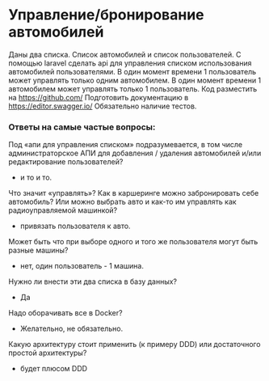 # Управление/бронирование автомобилей

Даны два списка. Список автомобилей и список пользователей.
C помощью laravel сделать api для управления списком использования автомобилей пользователями.
В один момент времени 1 пользователь может управлять только одним автомобилем. В один момент времени 1 автомобилем может управлять только 1 пользователь.
Код разместить на https://github.com/
Подготовить документацию в https://editor.swagger.io/
Обязательно наличие тестов.


### Ответы на самые частые вопросы:


Под «апи для управления списком» подразумевается, в том числе администраторское АПИ для добавления / удаления автомобилей и/или редактирование пользователей?
- и то и то.

Что значит «управлять»? Как в каршеринге можно забронировать себе автомобиль? Или можно выбрать авто и как-то им управлять как радиоуправляемой машинкой?

- привязать пользователя к авто.

Может быть что при выборе одного и того же пользователя могут быть разные машины?
 - нет, один пользователь - 1 машина.

Нужно ли внести эти два списка в базу данных?
 - Да

Надо оборачивать все в Docker?
 - Желательно, не обязательно.

Какую архитектуру стоит применить (к примеру DDD) или достаточного простой архитектуры?
 - будет плюсом DDD

